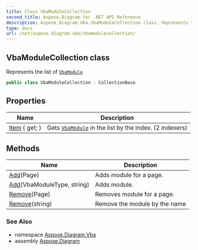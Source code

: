 ```yaml
---
title: Class VbaModuleCollection
second_title: Aspose.Diagram for .NET API Reference
description: Aspose.Diagram.Vba.VbaModuleCollection class. Represents the list of VbaModule
type: docs
url: /net/aspose.diagram.vba/vbamodulecollection/
---
```

## VbaModuleCollection class

Represents the list of [`VbaModule`](../vbamodule/)

```csharp
public class VbaModuleCollection : CollectionBase
```

## Properties

| Name | Description |
| --- | --- |
| [Item](../../aspose.diagram.vba/vbamodulecollection/item/) { get; } | Gets [`VbaModule`](../vbamodule/) in the list by the index. (2 indexers) |

## Methods

| Name | Description |
| --- | --- |
| [Add](../../aspose.diagram.vba/vbamodulecollection/add/#add)(Page) | Adds module for a page. |
| [Add](../../aspose.diagram.vba/vbamodulecollection/add/#add_1)(VbaModuleType, string) | Adds module. |
| [Remove](../../aspose.diagram.vba/vbamodulecollection/remove/#remove)(Page) | Removes module for a page. |
| [Remove](../../aspose.diagram.vba/vbamodulecollection/remove/#remove_1)(string) | Remove the module by the name |

### See Also

* namespace [Aspose.Diagram.Vba](../../aspose.diagram.vba/)
* assembly [Aspose.Diagram](../../)


